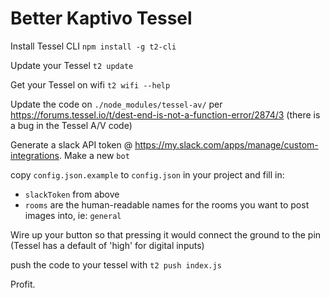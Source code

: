 # Better Kaptivo Tessel

Install Tessel CLI
`npm install -g t2-cli`

Update your Tessel
`t2 update`

Get your Tessel on wifi
`t2 wifi --help`

Update the code on `./node_modules/tessel-av/` per https://forums.tessel.io/t/dest-end-is-not-a-function-error/2874/3
(there is a bug in the Tessel A/V code)

Generate a slack API token @ https://my.slack.com/apps/manage/custom-integrations.  Make a new `bot`

copy `config.json.example` to `config.json` in your project and fill in:
- `slackToken` from above
- `rooms` are the human-readable names for the rooms you want to post images into, ie: `general`

Wire up your button so that pressing it would connect the ground to the pin (Tessel has a default of 'high' for digital inputs)

push the code to your tessel with `t2 push index.js`

Profit.
